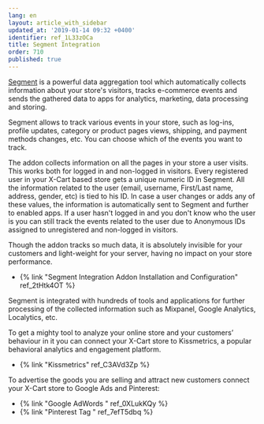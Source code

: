 ```yaml
---
lang: en
layout: article_with_sidebar
updated_at: '2019-01-14 09:32 +0400'
identifier: ref_1L33zOCa
title: Segment Integration
order: 710
published: true
---
```

[Segment](https://segment.com "Segment Integration") is a powerful data aggregation tool which automatically collects information about your store's visitors, tracks e-commerce events and sends the gathered data to apps for analytics, marketing, data processing and storing. 

Segment allows to track various events in your store, such as log-ins, profile updates, category or product pages views, shipping, and payment methods changes, etc. You can choose which of the events you want to track.

The addon collects information on all the pages in your store a user visits. This works both for logged in and non-logged in visitors. Every registered user in your X-Cart based store gets a unique numeric ID in Segment. All the information related to the user (email, username, First/Last name, address, gender, etc) is tied to his ID. In case a user changes or adds any of these values, the information is automatically sent to Segment and further to enabled apps. If a user hasn't logged in and you don't know who the user is you can still track the events related to the user due to Anonymous IDs assigned to unregistered and non-logged in visitors.

Though the addon tracks so much data, it is absolutely invisible for your customers and light-weight for your server, having no impact on your store performance.

* {% link "Segment Integration Addon Installation and Configuration" ref_2tHtk4OT %}

Segment is integrated with hundreds of tools and applications for further processing of the collected information such as Mixpanel, Google Analytics, Localytics, etc. 

To get a mighty tool to analyze your online store and your customers’ behaviour in it you can connect your X-Cart store to Kissmetrics, a popular behavioral analytics and engagement platform. 

* {% link "Kissmetrics" ref_C3AVd3Zp %}

To advertise the goods you are selling and attract new customers connect your X-Cart store to Google Ads and Pinterest:

* {% link "Google AdWords " ref_0XLukKQy %}
* {% link "Pinterest Tag " ref_7efT5dbq %}
